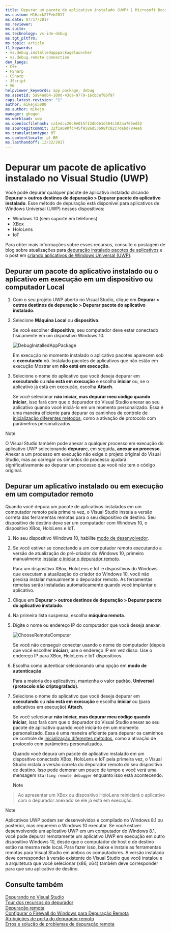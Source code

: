 ```yaml
---
title: Depurar um pacote de aplicativo instalado (UWP) | Microsoft Docs
ms.custom: H1Hack27Feb2017
ms.date: 07/17/2017
ms.reviewer: 
ms.suite: 
ms.technology: vs-ide-debug
ms.tgt_pltfrm: 
ms.topic: article
f1_keywords:
- vs.debug.installedapppackagelauncher
- vs.debug.remote.connection
dev_langs:
- C++
- FSharp
- CSharp
- JScript
- VB
helpviewer_keywords: app package, debug
ms.assetid: 5a94ad64-100d-43ca-9779-16cb5af86f97
caps.latest.revision: "1"
author: mikejo5000
ms.author: mikejo
manager: ghogen
ms.workload: uwp
ms.openlocfilehash: ca1edcc26c8e015f12db6b1d564c182aa765ed52
ms.sourcegitcommit: 32f1a690fc445f9586d53698fc82c7debd784eeb
ms.translationtype: MT
ms.contentlocale: pt-BR
ms.lasthandoff: 12/22/2017
---
```

# <a name="debug-an-installed-app-package-in-visual-studio-uwp"></a>Depurar um pacote de aplicativo instalado no Visual Studio (UWP)

Você pode depurar qualquer pacote de aplicativo instalado clicando **Depurar > outros destinos de depuração > Depurar pacote do aplicativo instalado**. Esse método de depuração está disponível para aplicativos de Windows Universal (UWP) nesses dispositivos:

* Windows 10 (sem suporte em telefones)
* XBox
* HoloLens
* IoT

Para obter mais informações sobre esses recursos, consulte o postagem de blog sobre atualizações para [depuração instalado pacotes de aplicativos](https://blogs.msdn.microsoft.com/visualstudioalm/2016/03/30/updates-for-debugging-installed-app-packages-in-visual-studio-2015-update-2/) e o post em [criando aplicativos de Windows Universal (UWP)](https://blogs.msdn.microsoft.com/visualstudio/2016/08/02/universal-windows-apps-targeting-windows-10-anniversary-sdk/).

## <a name="debug-an-installed-app-package-or-running-app-on-a-local-machine-or-device"></a>Depurar um pacote do aplicativo instalado ou o aplicativo em execução em um dispositivo ou computador Local

1. Com o seu projeto UWP aberto no Visual Studio, clique em **Depurar > outros destinos de depuração > Depurar pacote do aplicativo instalado**.

2. Selecione **Máquina Local** ou **dispositivo**.

     Se você escolher **dispositivo**, seu computador deve estar conectado fisicamente em um dispositivo Windows 10.

     ![DebugInstalledAppPackage](../debugger/media/debug-installed-app-pkg.png "DebugInstalledAppPackage")

     Em execução no momento instalado o aplicativo pacotes aparecem sob o **executando** nó. Instalado pacotes de aplicativos que não estão em execução Mostrar em **não está em execução**.

3. Selecione o nome do aplicativo que você deseja depurar em **executando** ou **não está em execução** e escolha **iniciar** ou, se o aplicativo já está em execução, escolha **Attach**.

     Se você selecionar **não iniciar, mas depurar meu código quando iniciar**, isso fará com que o depurador do Visual Studio anexar ao seu aplicativo quando você iniciá-lo em um momento personalizado. Essa é uma maneira eficiente para depurar os caminhos de controle de [inicialização diferentes métodos](/windows/uwp/xbox-apps/automate-launching-uwp-apps), como a ativação de protocolo com parâmetros personalizados.

> [!NOTE]
> O Visual Studio também pode anexar a qualquer processo em execução do aplicativo UWP selecionando **depurar**e, em seguida, **anexar ao processo**. Anexar a um processo em execução não exige o projeto original do Visual Studio, mas ao carregar os símbolos do processo ajudará significativamente ao depurar um processo que você não tem o código original.
  
## <a name="remote"></a>Depurar um aplicativo instalado ou em execução em um computador remoto 

Quando você depura um pacote de aplicativos instalados em um computador remoto pela primeira vez, o Visual Studio instala a versão correta das ferramentas remotas para o seu dispositivo de destino. Seu dispositivo de destino deve ser um computador com Windows 10, o dispositivo XBox, HoloLens e IoT.

1. No seu dispositivo Windows 10, habilite [modo de desenvolvedor](/windows/uwp/get-started/enable-your-device-for-development).

2. Se você estiver se conectando a um computador remoto executando a versão de atualização do pré-criador do Windows 10, primeiro manualmente [instalar e iniciar o depurador remoto](../debugger/remote-debugging.md).

     Para um dispositivo XBox, HoloLens e IoT e dispositivos do Windows que executam a atualização do criador do Windows 10, você não precisa instalar manualmente o depurador remoto. As ferramentas remotas serão instaladas automaticamente quando você implantar o aplicativo.

3. Clique em **Depurar > outros destinos de depuração > Depurar pacote do aplicativo instalado**.

4. Na primeira lista suspensa, escolha **máquina remota**.

5. Digite o nome ou endereço IP do computador que você deseja anexar.

     ![ChooseRemoteComputer](../debugger/media/debug-remote-app-pkg.png "ChooseRemoteComputer")

     Se você não conseguir conectar usando o nome do computador (depois que você escolher **iniciar**), use o endereço IP em vez disso. Use o endereço IP para XBox, HoloLens e IoT dispositivos.

5. Escolha como autenticar selecionando uma opção em **modo de autenticação**.

    Para a maioria dos aplicativos, mantenha o valor padrão, **Universal (protocolo não criptografado)**.

6. Selecione o nome do aplicativo que você deseja depurar em **executando** ou **não está em execução** e escolha **iniciar** ou (para aplicativos em execução) **Attach**.

     Se você selecionar **não iniciar, mas depurar meu código quando iniciar**, isso fará com que o depurador do Visual Studio anexar ao seu pacote de aplicativo quando você iniciá-lo em um momento personalizado. Essa é uma maneira eficiente para depurar os caminhos de controle de [inicialização diferentes métodos](/windows/uwp/xbox-apps/automate-launching-uwp-apps), como a ativação de protocolo com parâmetros personalizados.

     Quando você depura um pacote de aplicativo instalado em um dispositivo conectado XBox, HoloLens e IoT pela primeira vez, o Visual Studio instala a versão correta do depurador remoto do seu dispositivo de destino. Isso pode demorar um pouco de tempo e você verá uma mensagem ``Starting remote debugger`` enquanto isso está acontecendo.

     > [!NOTE]
> Ao apresentar um XBox ou dispositivo HoloLens reiniciará o aplicativo com o depurador anexado se ele já está em execução.

> [!NOTE]
> Aplicativos UWP podem ser desenvolvidos e compilado no Windows 8.1 ou posterior, mas requerem o Windows 10 executar. Se você estiver desenvolvendo um aplicativo UWP em um computador do Windows 8.1, você pode depurar remotamente um aplicativo UWP em execução em outro dispositivo Windows 10, desde que o computador de host e de destino estão na mesma rede local. Para fazer isso, baixe e instale as ferramentas remotas para Visual Studio em ambos os computadores. A versão instalada deve corresponder à versão existente do Visual Studio que você instalou e a arquitetura que você selecionar (x86, x64) também deve corresponder para que seu aplicativo de destino.
  
## <a name="see-also"></a>Consulte também  
 [Depurando no Visual Studio](../debugger/index.md)  
 [Tour dos recursos do depurador](../debugger/debugger-feature-tour.md)  
 [Depuração remota](../debugger/remote-debugging.md)  
 [Configurar o Firewall do Windows para Depuração Remota](../debugger/configure-the-windows-firewall-for-remote-debugging.md)  
 [Atribuições de porta do depurador remoto](../debugger/remote-debugger-port-assignments.md)  
 [Erros e solução de problemas de depuração remota](../debugger/remote-debugging-errors-and-troubleshooting.md)